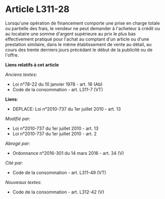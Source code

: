 # Article L311-28

Lorsqu'une opération de financement comporte une prise en charge totale ou partielle des frais, le vendeur ne peut demander à
l'acheteur à crédit ou au locataire une somme d'argent supérieure au prix le plus bas effectivement pratiqué pour l'achat au
comptant d'un article ou d'une prestation similaire, dans le même établissement de vente au détail, au cours des trente
derniers jours précédant le début de la publicité ou de l'offre.

**Liens relatifs à cet article**

_Anciens textes_:

  - Loi n°78-22 du 10 janvier 1978 - art. 16 (Ab)
  - Code de la consommation - art. L311-7 (VT)

**Liens**:

  - DEPLACE: Loi n°2010-737 du 1er juillet 2010 - art. 13

_Modifié par_:

  - Loi n°2010-737 du 1er juillet 2010 - art. 13
  - Loi n°2010-737 du 1er juillet 2010 - art. 2

_Abrogé par_:

  - Ordonnance n°2016-301 du 14 mars 2016 - art. 34 (V)

_Cité par_:

  - Code de la consommation - art. L311-49 (VT)

_Nouveaux textes_:

  - Code de la consommation - art. L312-42 (V)
